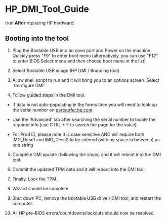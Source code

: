 # HP_DMI_Tool_Guide 
(run **After** replacing HP hardware)


## Booting into the tool


1) Plug the Bootable USB into an open port and Power on the machine. Quickly press "F9" to enter boot menu (alternatively, you can use "F12" to enter BIOS Select menu and then choose boot menu in the list)

2) Select Bootable USB image (HP DMI / Branding tool)

3) Allow shell script to run and it will bring you to an options screen. Select 'Configure DMI'.

4) Follow guided steps in the DMI tool. 

  - If data is not auto-populating in the forms then you will need to look up the serial number on [partsurfer.hp.com](https://partsurfer.hp.com/partsurfer?searchby=swp)

  - Use the 'Advanced' tab after searching the serial number to locate the required info (use CTRL + F to search the page for the value)
  
  - For Prod ID, please note it is case sensitive AND will require both IMG_Desc1 and IMG_Desc2 to be entered (with no space in between) as one string
  
5) Complete DMI update (following the steps) and it will reboot into the DMI tool.

6) Commit the updated TPM data and it will reboot into the DMI tool.

7) Finally, Lock the TPM.

8) Wizard should be complete.

9) Shut down PC, remove the bootable USB drive / DMI tool, and restart the computer.

10) All HP pre-BIOS errors/countdowns/lockouts should now be resolved.
